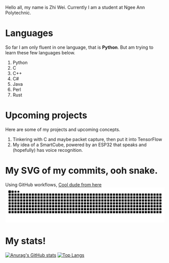 Hello all, my name is Zhi Wei. Currently I am a student at Ngee Ann Polytechnic. 
# Languages
So far I am only fluent in one language, that is **Python**. But am trying to learn these few languages below.
1. Python
2. C
3. C++
4. C#
5. Java
6. Perl
7. Rust
# Upcoming projects
Here are some of my projects and upcoming concepts.
1. Tinkering with C and maybe packet capture, then put it into TensorFlow
2. My idea of a SmartCube, powered by an ESP32 that speaks and (hopefully) has voice recognition.
# My SVG of my commits, ooh snake.
Using GitHub workflows, [Cool dude from here](https://github.com/Platane/snk)
![github contribution grid snake animation](https://raw.githubusercontent.com/leezhiwei/leezhiwei/output/github-contribution-grid-snake.svg)
# My stats!
[![Anurag's GitHub stats](https://github-readme-stats.vercel.app/api?username=leezhiwei&theme=dracula)](https://github.com/anuraghazra/github-readme-stats)
[![Top Langs](https://github-readme-stats.vercel.app/api/top-langs/?username=leezhiwei&theme=dracula)](https://github.com/anuraghazra/github-readme-stats)
